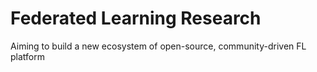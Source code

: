 # Federated Learning Research
Aiming to build a new ecosystem of open-source, community-driven FL platform

